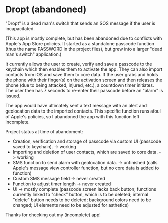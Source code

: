 # Dropt (abandoned)

"Dropt" is a dead man's switch that sends an SOS message if the user is incapacitated. 

(This app is mostly complete, but has been abandoned due to conflicts with Apple's App Store policies. It started as a standalone passcode function (thus the name PASSWORD in the project files), but grew into a larger "dead man's switch" application.)

It currently allows the user to create, verify and save a passcode to the keychain which then enables them to activate the app. They can also import contacts from iOS and save them to core data. If the user grabs and holds the phone with their finger(s) on the activation screen and then releases the phone (due to being attacked, injured, etc.), a countdown timer initiates. The user then has 7 seconds to re-enter their passcode before an "alarm" is issued.

The app would have ultimately sent a text message with an alert and geolocation data to the imported contacts. This specific function runs afoul of Apple's policies, so I abandoned the app with this funciton left incomplete.

Project status at time of abandoment:

- Creation, verification and storage of passcode via custom UI (passcode saved to keychain). -> working
- Importing and deletion of user contacts, which are saved to core data. -> working
- SMS function to send alarm with geolocation data. -> unfinished (calls Apple's message view controller function, but no core data is added to function)
- Custom SMS message field -> never created
- Function to adjust timer length -> never created
 - UI -> mostly complete (passcode screen lacks back button; functions currently linked to "check" button, which is to be deleted; internal "delete" button needs to be deleted; background colors need to be changed; UI elements need to be adjusted for asthetics)

Thanks for checking out my (incomplete) app! 


